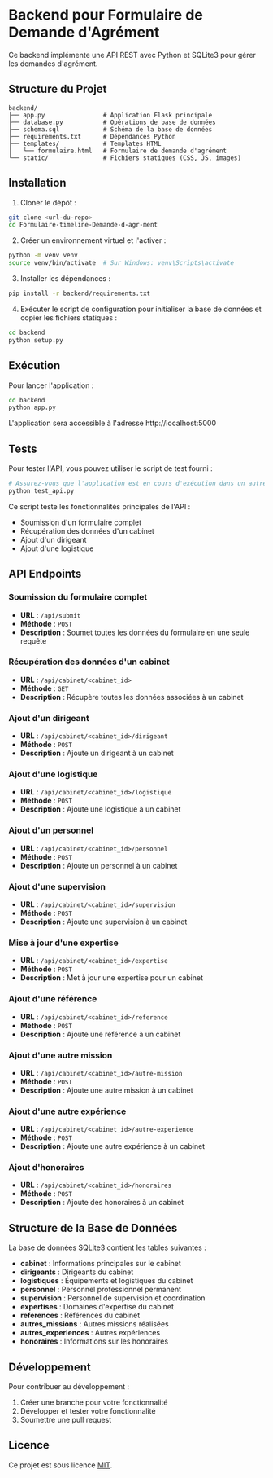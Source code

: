 # Backend pour Formulaire de Demande d'Agrément

Ce backend implémente une API REST avec Python et SQLite3 pour gérer les demandes d'agrément.

## Structure du Projet

```
backend/
├── app.py                # Application Flask principale
├── database.py           # Opérations de base de données
├── schema.sql            # Schéma de la base de données
├── requirements.txt      # Dépendances Python
├── templates/            # Templates HTML
│   └── formulaire.html   # Formulaire de demande d'agrément
└── static/               # Fichiers statiques (CSS, JS, images)
```

## Installation

1. Cloner le dépôt :
```bash
git clone <url-du-repo>
cd Formulaire-timeline-Demande-d-agr-ment
```

2. Créer un environnement virtuel et l'activer :
```bash
python -m venv venv
source venv/bin/activate  # Sur Windows: venv\Scripts\activate
```

3. Installer les dépendances :
```bash
pip install -r backend/requirements.txt
```

4. Exécuter le script de configuration pour initialiser la base de données et copier les fichiers statiques :
```bash
cd backend
python setup.py
```

## Exécution

Pour lancer l'application :

```bash
cd backend
python app.py
```

L'application sera accessible à l'adresse http://localhost:5000

## Tests

Pour tester l'API, vous pouvez utiliser le script de test fourni :

```bash
# Assurez-vous que l'application est en cours d'exécution dans un autre terminal
python test_api.py
```

Ce script teste les fonctionnalités principales de l'API :
- Soumission d'un formulaire complet
- Récupération des données d'un cabinet
- Ajout d'un dirigeant
- Ajout d'une logistique

## API Endpoints

### Soumission du formulaire complet
- **URL** : `/api/submit`
- **Méthode** : `POST`
- **Description** : Soumet toutes les données du formulaire en une seule requête

### Récupération des données d'un cabinet
- **URL** : `/api/cabinet/<cabinet_id>`
- **Méthode** : `GET`
- **Description** : Récupère toutes les données associées à un cabinet

### Ajout d'un dirigeant
- **URL** : `/api/cabinet/<cabinet_id>/dirigeant`
- **Méthode** : `POST`
- **Description** : Ajoute un dirigeant à un cabinet

### Ajout d'une logistique
- **URL** : `/api/cabinet/<cabinet_id>/logistique`
- **Méthode** : `POST`
- **Description** : Ajoute une logistique à un cabinet

### Ajout d'un personnel
- **URL** : `/api/cabinet/<cabinet_id>/personnel`
- **Méthode** : `POST`
- **Description** : Ajoute un personnel à un cabinet

### Ajout d'une supervision
- **URL** : `/api/cabinet/<cabinet_id>/supervision`
- **Méthode** : `POST`
- **Description** : Ajoute une supervision à un cabinet

### Mise à jour d'une expertise
- **URL** : `/api/cabinet/<cabinet_id>/expertise`
- **Méthode** : `POST`
- **Description** : Met à jour une expertise pour un cabinet

### Ajout d'une référence
- **URL** : `/api/cabinet/<cabinet_id>/reference`
- **Méthode** : `POST`
- **Description** : Ajoute une référence à un cabinet

### Ajout d'une autre mission
- **URL** : `/api/cabinet/<cabinet_id>/autre-mission`
- **Méthode** : `POST`
- **Description** : Ajoute une autre mission à un cabinet

### Ajout d'une autre expérience
- **URL** : `/api/cabinet/<cabinet_id>/autre-experience`
- **Méthode** : `POST`
- **Description** : Ajoute une autre expérience à un cabinet

### Ajout d'honoraires
- **URL** : `/api/cabinet/<cabinet_id>/honoraires`
- **Méthode** : `POST`
- **Description** : Ajoute des honoraires à un cabinet

## Structure de la Base de Données

La base de données SQLite3 contient les tables suivantes :

- **cabinet** : Informations principales sur le cabinet
- **dirigeants** : Dirigeants du cabinet
- **logistiques** : Équipements et logistiques du cabinet
- **personnel** : Personnel professionnel permanent
- **supervision** : Personnel de supervision et coordination
- **expertises** : Domaines d'expertise du cabinet
- **references** : Références du cabinet
- **autres_missions** : Autres missions réalisées
- **autres_experiences** : Autres expériences
- **honoraires** : Informations sur les honoraires

## Développement

Pour contribuer au développement :

1. Créer une branche pour votre fonctionnalité
2. Développer et tester votre fonctionnalité
3. Soumettre une pull request

## Licence

Ce projet est sous licence [MIT](LICENSE).
